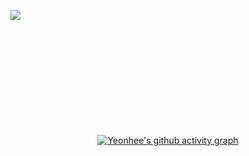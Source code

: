 <div align="center">
<br><br><br>

![Typing SVG](images/header.gif)

<br><br><br>

<div align=center>
    <a href="https://github.com/anuraghazra/github-readme-stats" title="Go to Source">
      <img align="left" width=407 src="https://github-readme-stats.vercel.app/api?username=hing9u&show_icons=true&theme=material-palenight&hide_border=true&bg_color=20232a&icon_color=E3E3E3A8&text_color=fff" />
    </a>
    <a href="https://github.com/denvercoder1/github-readme-streak-stats" title="Go to Source">
      <img align="right" width=407 src="http://github-readme-streak-stats.herokuapp.com?user=hing9u&theme=react&ring=C691E94D&fire=C691E9&sideNums=C691E9&currStreakNum=C691E9&sideLabels=FFFFFF&currStreakLabel=FFFFFF&dates=E3E3E3A8&hide_border=true" alt="" />
    </a>
</div>

<br><br><br><br><br><br><br><br><br><br>

[![Yeonhee's github activity graph](https://activity-graph.herokuapp.com/graph?username=hing9u&theme=react-dark&bg_color=20232a&hide_border=true&line=AB90E8&color=C691E9C9)](https://github.com/ashutosh00710/github-readme-activity-graph)


<!--
**hing9u/hing9u** is a ✨ _special_ ✨ repository because its `README.md` (this file) appears on your GitHub profile.

Here are some ideas to get you started:

- 🔭 I’m currently working on ...
- 🌱 I’m currently learning ...
- 👯 I’m looking to collaborate on ...
- 🤔 I’m looking for help with ...
- 💬 Ask me about ...
- 📫 How to reach me: ...
- 😄 Pronouns: ...
- ⚡ Fun fact: ...
  -->

  </div>
